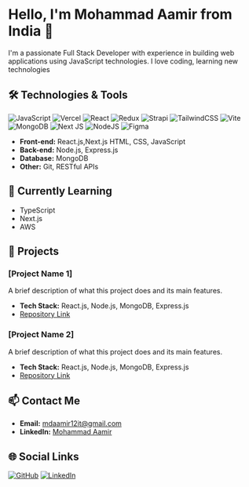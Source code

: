 # Hello, I'm Mohammad Aamir from India 👋

I'm a passionate Full Stack Developer with experience in building web applications using JavaScript technologies. I love coding, learning new technologies
## 🛠️ Technologies & Tools

![JavaScript](https://img.shields.io/badge/javascript-%23323330.svg?style=for-the-badge&logo=javascript&logoColor=%23F7DF1E) ![Vercel](https://img.shields.io/badge/vercel-%23000000.svg?style=for-the-badge&logo=vercel&logoColor=white) ![React](https://img.shields.io/badge/react-%2320232a.svg?style=for-the-badge&logo=react&logoColor=%2361DAFB) ![Redux](https://img.shields.io/badge/redux-%23593d88.svg?style=for-the-badge&logo=redux&logoColor=white) ![Strapi](https://img.shields.io/badge/strapi-%232E7EEA.svg?style=for-the-badge&logo=strapi&logoColor=white) ![TailwindCSS](https://img.shields.io/badge/tailwindcss-%2338B2AC.svg?style=for-the-badge&logo=tailwind-css&logoColor=white) ![Vite](https://img.shields.io/badge/vite-%23646CFF.svg?style=for-the-badge&logo=vite&logoColor=white) ![MongoDB](https://img.shields.io/badge/MongoDB-%234ea94b.svg?style=for-the-badge&logo=mongodb&logoColor=white) ![Next JS](https://img.shields.io/badge/Next-black?style=for-the-badge&logo=next.js&logoColor=white) ![NodeJS](https://img.shields.io/badge/node.js-6DA55F?style=for-the-badge&logo=node.js&logoColor=white) ![Figma](https://img.shields.io/badge/figma-%23F24E1E.svg?style=for-the-badge&logo=figma&logoColor=white)

- **Front-end:** React.js,Next.js HTML, CSS, JavaScript
- **Back-end:** Node.js, Express.js
- **Database:** MongoDB
- **Other:** Git, RESTful APIs

## 🌱 Currently Learning

- TypeScript
- Next.js
- AWS

## 🚀 Projects

### [Project Name 1]
A brief description of what this project does and its main features.
- **Tech Stack:** React.js, Node.js, MongoDB, Express.js
- [Repository Link](https://github.com/mdaamir431/project-name)

### [Project Name 2]
A brief description of what this project does and its main features.
- **Tech Stack:** React.js, Node.js, MongoDB, Express.js
- [Repository Link](https://github.com/mdaamir431/project-name)

## 📫 Contact Me

- **Email:** [mdaamir12it@gmail.com](mailto:mdaamir12it@gmail.com)
- **LinkedIn:** [Mohammad Aamir](https://www.linkedin.com/in/mohammad-aamir-a86637172)

## 🌐 Social Links

[![GitHub](https://img.shields.io/badge/GitHub-mdaamir431-black?style=for-the-badge&logo=github)](https://github.com/mdaamir431)
[![LinkedIn](https://img.shields.io/badge/LinkedIn-Mohammad_Aamir-blue?style=for-the-badge&logo=linkedin)](https://www.linkedin.com/in/mohammad-aamir-a86637172)


